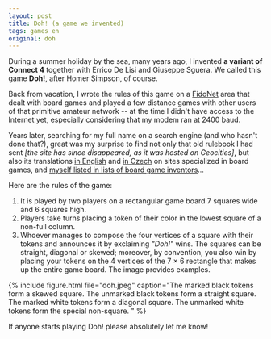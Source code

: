 ```yaml
---
layout: post
title: Doh! (a game we invented)
tags: games en
original: doh
---
```

During a summer holiday by the sea, many years ago, I invented **a variant of Connect 4** together with Errico De Lisi and Giuseppe Sguera. We called this game **Doh!**, after Homer Simpson, of course.

Back from vacation, I wrote the rules of this game on a [FidoNet](http://www.fidonet.org/) area that dealt with board games and played a few distance games with other users of that primitive amateur network -- at the time I didn't have access to the Internet yet, especially considering that my modem ran at 2400 baud.

Years later, searching for my full name on a search engine (and who hasn't done that?), great was my surprise to find not only that old rulebook I had sent *[the site has since disappeared, as it was hosted on Geocities]*, but also its translations [in English](http://www.di.fc.ul.pt/~jpn/gv/doh.htm) and [in Czech](http://www.deskovehry.info/pravidla/doh.htm) on sites specialized in board games, and [myself listed in lists of board game inventors](http://www.abstractstrategy.com/authors-v.html)…

Here are the rules of the game:

1.  It is played by two players on a rectangular game board 7 squares wide and 6 squares high.
2.  Players take turns placing a token of their color in the lowest square of a non-full column.
3.  Whoever manages to compose the four vertices of a square with their tokens and announces it by exclaiming *"Doh!"* wins. The squares can be straight, diagonal or skewed; moreover, by convention, you also win by placing your tokens on the 4 vertices of the 7 × 6 rectangle that makes up the entire game board. The image provides examples.

{% include figure.html file="doh.jpeg" 
   caption="The marked black tokens form a skewed square. The unmarked black tokens form a straight square. The marked white tokens form a diagonal square. The unmarked white tokens form the special non-square.
" %}

If anyone starts playing Doh! please absolutely let me know!